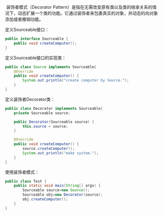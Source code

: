 ​	装饰者模式（Decorator Pattern）是指在无需改变原有类以及类的继承关系的情况下，动态扩展一个类的功能。它通过装饰者来包裹真实的对象，并动态的向对象添加或者撤销功能。

定义Sourceable接口：

```java
public interface Sourceable {
    public void createComputer();
}
```

定义Sourceable接口的实现类：

```java
public class Source implements Sourceable{
    @Override
    public void createComputer() {
        System.out.println("create computer by Source.");
    }
}
```

定义装饰者Decorator类：

```java
public class Decorator implements Sourceable{
    private Sourceable source;

    public Decorator(Sourceable source) {
        this.source = source;
    }

    @Override
    public void createComputer() {
        source.createComputer();
        System.out.println("make system.");
    }
}
```

使用装饰者模式：

```java
public class Test {
    public static void main(String[] args) {
        Sourceable source=new Source();
        Sourceable obj=new Decorator(source);
        obj.createComputer();
    }
}
```



